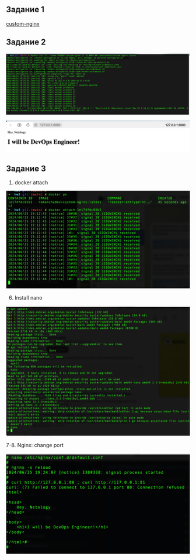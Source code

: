 ## Задание 1

[custom-nginx](docker.io/romanchudov/custom-nginx)

## Задание 2

![Docker Run](docker_2_run.png)

![Docker Run Page](docker_2_page.png)

## Задание 3

1. docker attach <container ID>

![Docker Attach](docker_3_attach.png)

6. Install nano

![Docker Install nano](docker_3_install_nano.png)

7-8. Nginx: change port

![Docker Nginx change port](docker_3_nginx_port.png)
